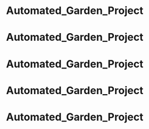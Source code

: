 # Automated_Garden_Project
# Automated_Garden_Project
# Automated_Garden_Project
# Automated_Garden_Project
# Automated_Garden_Project
